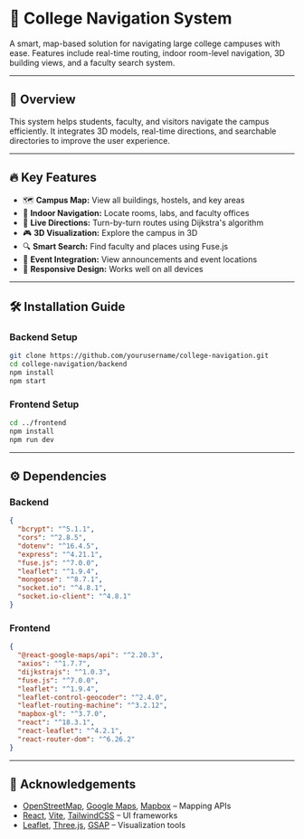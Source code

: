 # 📍 College Navigation System

A smart, map-based solution for navigating large college campuses with ease. Features include real-time routing, indoor room-level navigation, 3D building views, and a faculty search system.

---

## 🚀 Overview

This system helps students, faculty, and visitors navigate the campus efficiently. It integrates 3D models, real-time directions, and searchable directories to improve the user experience.

---

## 🔥 Key Features

* 🗺️ **Campus Map:** View all buildings, hostels, and key areas
* 🏢 **Indoor Navigation:** Locate rooms, labs, and faculty offices
* 📍 **Live Directions:** Turn-by-turn routes using Dijkstra's algorithm
* 🎮 **3D Visualization:** Explore the campus in 3D
* 🔍 **Smart Search:** Find faculty and places using Fuse.js
* 📅 **Event Integration:** View announcements and event locations
* 📱 **Responsive Design:** Works well on all devices

---

## 🛠 Installation Guide

### Backend Setup

```bash
git clone https://github.com/yourusername/college-navigation.git
cd college-navigation/backend
npm install
npm start
```

### Frontend Setup

```bash
cd ../frontend
npm install
npm run dev
```

---

## ⚙️ Dependencies

### Backend

```json
{
  "bcrypt": "^5.1.1",
  "cors": "^2.8.5",
  "dotenv": "^16.4.5",
  "express": "^4.21.1",
  "fuse.js": "^7.0.0",
  "leaflet": "^1.9.4",
  "mongoose": "^8.7.1",
  "socket.io": "^4.8.1",
  "socket.io-client": "^4.8.1"
}
```

### Frontend

```json
{
  "@react-google-maps/api": "^2.20.3",
  "axios": "^1.7.7",
  "dijkstrajs": "^1.0.3",
  "fuse.js": "^7.0.0",
  "leaflet": "^1.9.4",
  "leaflet-control-geocoder": "^2.4.0",
  "leaflet-routing-machine": "^3.2.12",
  "mapbox-gl": "^3.7.0",
  "react": "^18.3.1",
  "react-leaflet": "^4.2.1",
  "react-router-dom": "^6.26.2"
}
```

---

## 🙏 Acknowledgements

* [OpenStreetMap](https://www.openstreetmap.org/), [Google Maps](https://maps.google.com/), [Mapbox](https://www.mapbox.com/) – Mapping APIs
* [React](https://react.dev/), [Vite](https://vitejs.dev/), [TailwindCSS](https://tailwindcss.com/) – UI frameworks
* [Leaflet](https://leafletjs.com/), [Three.js](https://threejs.org/), [GSAP](https://gsap.com/) – Visualization tools
